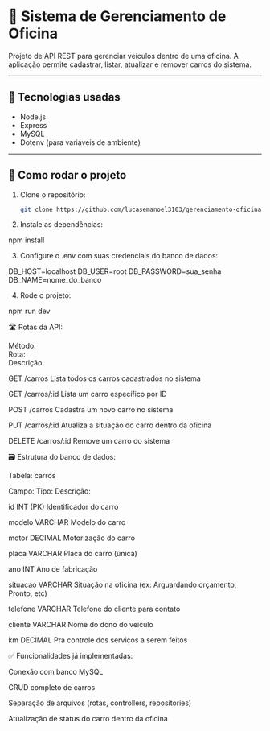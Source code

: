 # 🚗 Sistema de Gerenciamento de Oficina

Projeto de API REST para gerenciar veículos dentro de uma oficina. A aplicação permite cadastrar, listar, atualizar e remover carros do sistema.

---

## 🧰 Tecnologias usadas

- Node.js
- Express
- MySQL
- Dotenv (para variáveis de ambiente)

---

## 🚀 Como rodar o projeto

1. Clone o repositório:
   ```bash
   git clone https://github.com/lucasemanoel3103/gerenciamento-oficina

2. Instale as dependências:

 npm install

3. Configure o .env com suas credenciais do banco de dados:

DB_HOST=localhost
DB_USER=root
DB_PASSWORD=sua_senha
DB_NAME=nome_do_banco
   
4. Rode o projeto:

npm run dev

🛣️ Rotas da API:

Método:	    
Rota:	        
Descrição:

GET	        /carros	        Lista todos os carros cadastrados no sistema 

GET	        /carros/:id	    Lista um carro específico por ID

POST	    /carros	        Cadastra um novo carro no sistema 

PUT	        /carros/:id	    Atualiza a situação do carro dentro da oficina

DELETE	    /carros/:id	    Remove um carro do sistema

🗃️ Estrutura do banco de dados:

Tabela: carros

Campo:	    Tipo:	                Descrição:

id	        INT (PK)	            Identificador do carro

modelo	    VARCHAR	                Modelo do carro

motor       DECIMAL                 Motorização do carro

placa	    VARCHAR	                Placa do carro (única)

ano	        INT	                    Ano de fabricação

situacao	VARCHAR	                Situação na oficina (ex: Arguardando orçamento, Pronto, etc)

telefone    VARCHAR                 Telefone do cliente para contato

cliente     VARCHAR                 Nome do dono do veiculo

km          DECIMAL                 Pra controle dos serviços a serem feitos

✅ Funcionalidades já implementadas:

 Conexão com banco MySQL
 
 CRUD completo de carros
 
 Separação de arquivos (rotas, controllers, repositories)
 
 Atualização de status do carro dentro da oficina


